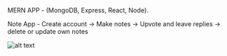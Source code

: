 MERN APP - (MongoDB, Express, React, Node).

Note App - Create account -> Make notes -> Upvote and leave replies -> delete or update own notes

![alt text](https://i.imgur.com/HmtfCRv.png)

